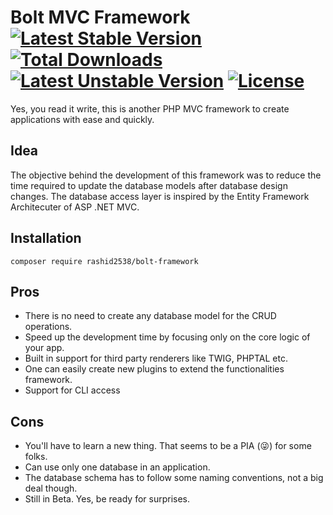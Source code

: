 # Bolt MVC Framework [![Latest Stable Version](https://poser.pugx.org/rashid2538/bolt-framework/v/stable)](https://packagist.org/packages/rashid2538/bolt-framework) [![Total Downloads](https://poser.pugx.org/rashid2538/bolt-framework/downloads)](https://packagist.org/packages/rashid2538/bolt-framework) [![Latest Unstable Version](https://poser.pugx.org/rashid2538/bolt-framework/v/unstable)](https://packagist.org/packages/rashid2538/bolt-framework) [![License](https://poser.pugx.org/rashid2538/bolt-framework/license)](https://packagist.org/packages/rashid2538/bolt-framework)

Yes, you read it write, this is another PHP MVC framework to create applications with ease and quickly.

## Idea
The objective behind the development of this framework was to reduce the time required to update the database models after database design changes. The database access layer is inspired by the Entity Framework Architecuter of ASP .NET MVC.

## Installation
```shell
composer require rashid2538/bolt-framework
```

## Pros
* There is no need to create any database model for the CRUD operations.
* Speed up the development time by focusing only on the core logic of your app.
* Built in support for third party renderers like TWIG, PHPTAL etc.
* One can easily create new plugins to extend the functionalities framework.
* Support for CLI access

## Cons
* You'll have to learn a new thing. That seems to be a PIA (:stuck_out_tongue_winking_eye:) for some folks.
* Can use only one database in an application.
* The database schema has to follow some naming conventions, not a big deal though.
* Still in Beta. Yes, be ready for surprises.
